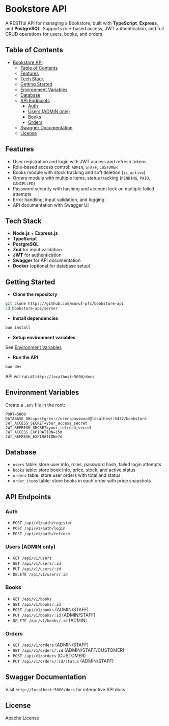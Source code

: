 # Bookstore API

A RESTful API for managing a Bookstore, built with **TypeScript**, **Express**, and **PostgreSQL**. Supports role-based access, JWT authentication, and full CRUD operations for users, books, and orders.

## Table of Contents

- [Bookstore API](#bookstore-api)
  - [Table of Contents](#table-of-contents)
  - [Features](#features)
  - [Tech Stack](#tech-stack)
  - [Getting Started](#getting-started)
  - [Environment Variables](#environment-variables)
  - [Database](#database)
  - [API Endpoints](#api-endpoints)
    - [Auth](#auth)
    - [Users (ADMIN only)](#users-admin-only)
    - [Books](#books)
    - [Orders](#orders)
  - [Swagger Documentation](#swagger-documentation)
  - [License](#license)

## Features

- User registration and login with JWT access and refresh tokens
- Role-based access control: `ADMIN`, `STAFF`, `CUSTOMER`
- Books module with stock tracking and soft deletion (`is_active`)
- Orders module with multiple items, status tracking (`PENDING`, `PAID`, `CANCELLED`)
- Password security with hashing and account lock on multiple failed attempts
- Error handling, input validation, and logging
- API documentation with Swagger UI

## Tech Stack

- **Node.js** + **Express.js**
- **TypeScript**
- **PostgreSQL**
- **Zod** for input validation
- **JWT** for authentication
- **Swagger** for API documentation
- **Docker** (optional for database setup)

## Getting Started

- **Clone the repository**

```bash
git clone https://github.com/maruf-pfc/bookstore-api
cd bookstore-api/server
```

- **Install dependencies**

```bash
bun install
```

- **Setup environment variables**

See [Environment Variables](#environment-variables)

- **Run the API**

```bash
bun dev
```

API will run at `http://localhost:5000/docs`

## Environment Variables

Create a `.env` file in the root:

```env
PORT=5000
DATABASE_URL=postgres://user:password@localhost:5432/bookstore
JWT_ACCESS_SECRET=your_access_secret
JWT_REFRESH_SECRET=your_refresh_secret
JWT_ACCESS_EXPIRATION=15m
JWT_REFRESH_EXPIRATION=7d
```

## Database

- `users` table: store user info, roles, password hash, failed login attempts
- `books` table: store book info, price, stock, and active status
- `orders` table: store user orders with total and status
- `order_items` table: store books in each order with price snapshots

## API Endpoints

### Auth

* `POST /api/v1/auth/register`
* `POST /api/v1/auth/login`
* `POST /api/v1/auth/refresh`

### Users (ADMIN only)

* `GET /api/v1/users`
* `GET /api/v1/users/:id`
* `PUT /api/v1/users/:id`
* `DELETE /api/v1/users/:id`

### Books

* `GET /api/v1/books`
* `GET /api/v1/books/:id`
* `POST /api/v1/books` (ADMIN/STAFF)
* `PUT /api/v1/books/:id` (ADMIN/STAFF)
* `DELETE /api/v1/books/:id` (ADMIN)

### Orders

* `GET /api/v1/orders` (ADMIN/STAFF)
* `GET /api/v1/orders/:id` (ADMIN/STAFF/CUSTOMER)
* `POST /api/v1/orders` (CUSTOMER)
* `PUT /api/v1/orders/:id/status` (ADMIN/STAFF)

## Swagger Documentation

Visit `http://localhost:5000/docs` for interactive API docs.

## License

Apache License
